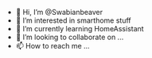 - 👋 Hi, I’m @Swabianbeaver
- 👀 I’m interested in smarthome stuff
- 🌱 I’m currently learning HomeAssistant
- 💞️ I’m looking to collaborate on ...
- 📫 How to reach me ...

<!---
Swabianbeaver/Swabianbeaver is a ✨ special ✨ repository because its `README.md` (this file) appears on your GitHub profile.
You can click the Preview link to take a look at your changes.
--->
